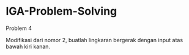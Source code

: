 # IGA-Problem-Solving
Problem 4

Modifikasi dari nomor 2, buatlah lingkaran bergerak dengan input atas bawah kiri kanan. 
